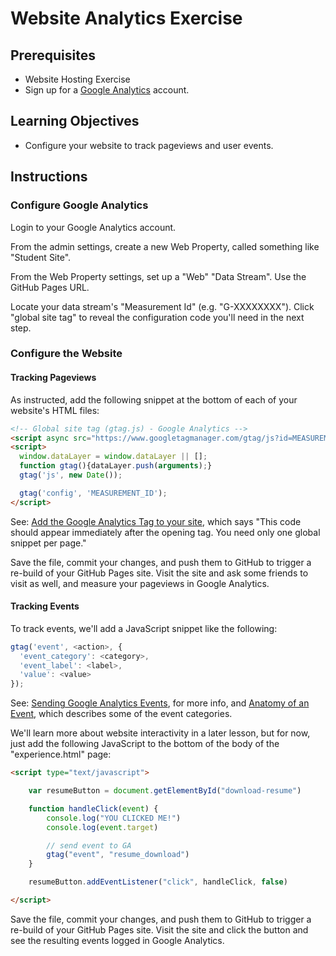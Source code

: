 
# Website Analytics Exercise

## Prerequisites

  + Website Hosting Exercise
  + Sign up for a [Google Analytics](https://analytics.google.com) account.

## Learning Objectives

  + Configure your website to track pageviews and user events.


## Instructions

### Configure Google Analytics

Login to your Google Analytics account.

From the admin settings, create a new Web Property, called something like "Student Site".

From the Web Property settings, set up a "Web" "Data Stream". Use the GitHub Pages URL.

Locate your data stream's "Measurement Id" (e.g. "G-XXXXXXXX"). Click "global site tag" to reveal the configuration code you'll need in the next step.

### Configure the Website

#### Tracking Pageviews

As instructed, add the following snippet at the bottom of each of your website's HTML files:

```html
<!-- Global site tag (gtag.js) - Google Analytics -->
<script async src="https://www.googletagmanager.com/gtag/js?id=MEASUREMENT_ID"></script>
<script>
  window.dataLayer = window.dataLayer || [];
  function gtag(){dataLayer.push(arguments);}
  gtag('js', new Date());

  gtag('config', 'MEASUREMENT_ID');
</script>
```

See: [Add the Google Analytics Tag to your site](https://developers.google.com/analytics/devguides/collection/ga4), which says "This code should appear immediately after the opening <head> tag. You need only one global snippet per page."

Save the file, commit your changes, and push them to GitHub to trigger a re-build of your GitHub Pages site. Visit the site and ask some friends to visit as well, and measure your pageviews in Google Analytics.

#### Tracking Events

To track events, we'll add a JavaScript snippet like the following:

```js
gtag('event', <action>, {
  'event_category': <category>,
  'event_label': <label>,
  'value': <value>
});
```

See: [Sending Google Analytics Events](https://developers.google.com/analytics/devguides/collection/gtagjs/events), for more info, and [Anatomy of an Event](https://support.google.com/analytics/answer/1033068#Anatomy), which describes some of the event categories.

We'll learn more about website interactivity in a later lesson, but for now, just add the following JavaScript to the bottom of the body of the "experience.html" page:


```html
<script type="text/javascript">

    var resumeButton = document.getElementById("download-resume")

    function handleClick(event) {
        console.log("YOU CLICKED ME!")
        console.log(event.target)

        // send event to GA
        gtag("event", "resume_download")
    }

    resumeButton.addEventListener("click", handleClick, false)

</script>
```

Save the file, commit your changes, and push them to GitHub to trigger a re-build of your GitHub Pages site. Visit the site and click the button and see the resulting events logged in Google Analytics.

